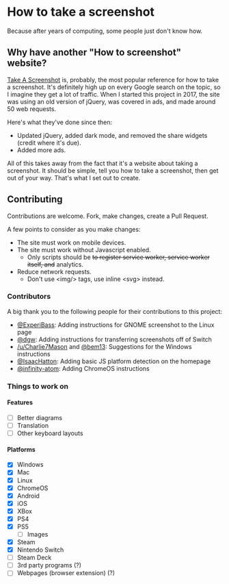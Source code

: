# How to take a screenshot

Because after years of computing, some people just don't know how.

## Why have another "How to screenshot" website?

[Take A Screenshot](https://www.take-a-screenshot.org/) is, probably, the most popular reference for how to take a screenshot. It's definitely high up on every Google search on the topic, so I imagine they get a lot of traffic. When I started this project in 2017, the site was using an old version of jQuery, was covered in ads, and made around 50 web requests.

Here's what they've done since then:

- Updated jQuery, added dark mode, and removed the share widgets (credit where it's due).
- Added more ads.

All of this takes away from the fact that it's a website about taking a screenshot. It should be simple, tell you how to take a screenshot, then get out of your way. That's what I set out to create.

## Contributing

Contributions are welcome. Fork, make changes, create a Pull Request.

A few points to consider as you make changes:

- The site must work on mobile devices.
- The site must work without Javascript enabled.
  - Only scripts should be ~~to register service worker, service worker itself, and~~ analytics.
- Reduce network requests.
  - Don't use &lt;img/&gt; tags, use inline &lt;svg&gt; instead.

### Contributors

A big thank you to the following people for their contributions to this project:

- [@ExperiBass](https://github.com/ExperiBass): Adding instructions for GNOME screenshot to the Linux page
- [@dgw](https://github.com/dgw): Adding instructions for transferring screenshots off of Switch
- [/u/Charlie7Mason](https://www.reddit.com/user/Charlie7Mason/) and [@bem13](https://github.com/bem13): Suggestions for the Windows instructions
- [@IsaacHatton](https://github.com/IsaacHatton): Adding basic JS platform detection on the homepage
- [@infinity-atom](https://github.com/infinity-atom): Adding ChromeOS instructions

### Things to work on

#### Features

- [ ] Better diagrams
- [ ] Translation
- [ ] Other keyboard layouts

#### Platforms

- [x] Windows
- [x] Mac
- [x] Linux
- [x] ChromeOS
- [x] Android
- [x] iOS
- [x] XBox
- [x] PS4
- [x] PS5
  - [ ] Images
- [x] Steam
- [x] Nintendo Switch
- [ ] Steam Deck
- [ ] 3rd party programs (?)
- [ ] Webpages (browser extension) (?)
